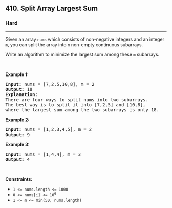 <h2>410. Split Array Largest Sum</h2><h3>Hard</h3><hr><div style="user-select: auto;"><p style="user-select: auto;">Given an array <code style="user-select: auto;">nums</code> which consists of non-negative integers and an integer <code style="user-select: auto;">m</code>, you can split the array into <code style="user-select: auto;">m</code> non-empty continuous subarrays.</p>

<p style="user-select: auto;">Write an algorithm to minimize the largest sum among these <code style="user-select: auto;">m</code> subarrays.</p>

<p style="user-select: auto;">&nbsp;</p>
<p style="user-select: auto;"><strong style="user-select: auto;">Example 1:</strong></p>

<pre style="user-select: auto;"><strong style="user-select: auto;">Input:</strong> nums = [7,2,5,10,8], m = 2
<strong style="user-select: auto;">Output:</strong> 18
<strong style="user-select: auto;">Explanation:</strong>
There are four ways to split nums into two subarrays.
The best way is to split it into [7,2,5] and [10,8],
where the largest sum among the two subarrays is only 18.
</pre>

<p style="user-select: auto;"><strong style="user-select: auto;">Example 2:</strong></p>

<pre style="user-select: auto;"><strong style="user-select: auto;">Input:</strong> nums = [1,2,3,4,5], m = 2
<strong style="user-select: auto;">Output:</strong> 9
</pre>

<p style="user-select: auto;"><strong style="user-select: auto;">Example 3:</strong></p>

<pre style="user-select: auto;"><strong style="user-select: auto;">Input:</strong> nums = [1,4,4], m = 3
<strong style="user-select: auto;">Output:</strong> 4
</pre>

<p style="user-select: auto;">&nbsp;</p>
<p style="user-select: auto;"><strong style="user-select: auto;">Constraints:</strong></p>

<ul style="user-select: auto;">
	<li style="user-select: auto;"><code style="user-select: auto;">1 &lt;= nums.length &lt;= 1000</code></li>
	<li style="user-select: auto;"><code style="user-select: auto;">0 &lt;= nums[i] &lt;= 10<sup style="user-select: auto;">6</sup></code></li>
	<li style="user-select: auto;"><code style="user-select: auto;">1 &lt;= m &lt;= min(50, nums.length)</code></li>
</ul>
</div>